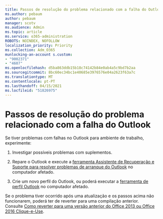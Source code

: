 ```yaml
---
title: Passos de resolução do problema relacionado com a falha do Outlook
ms.author: pebaum
author: pebaum
manager: scotv
ms.audience: Admin
ms.topic: article
ms.service: o365-administration
ROBOTS: NOINDEX, NOFOLLOW
localization_priority: Priority
ms.collection: Adm_O365
munlocking-an-account s.custom:
- "9002371"
- "4607"
ms.openlocfilehash: d5ba863ddb15b18c74142b84e0ab4a5c9bd7b2aa
ms.sourcegitcommit: 8bc60ec34bc1e40685e3976576e04a2623f63a7c
ms.translationtype: MT
ms.contentlocale: pt-PT
ms.lasthandoff: 04/15/2021
ms.locfileid: "51826975"
---
```

# <a name="outlook-crash-troubleshooting-steps"></a>Passos de resolução do problema relacionado com a falha do Outlook

Se tiver problemas com falhas no Outlook para ambiente de trabalho, experimente:

1. Investigar possíveis problemas com suplementos.

2. Repare o Outlook e execute a [ferramenta Assistente de Recuperação e Suporte para resolver problemas de arranque do Outlook](https://aka.ms/SaRA-OutlookWontStart) no computador afetado.

3. Crie um novo perfil do Outlook, ou poderá executar a [ferramenta de perfil Outlook](https://aka.ms/SaRA-OutlookSetupProfile) no computador afetado.

Se o problema tiver ocorrido após uma atualização e os passos acima não funcionarem, poderá ter de reverter para uma compilação anterior. Consulte [Como reverter para uma versão anterior do Office 2013 ou Office 2016 Clique-e-Use](https://support.microsoft.com/help/2770432).
